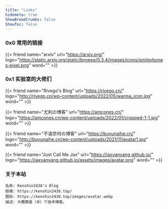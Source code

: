 ```yaml
---
title: "Links"
hidemeta: true
ShowBreadCrumbs: false
ShowToc: false
---
```


### 0x0 常用的链接

{{< friend name="arxiv" url="https://arxiv.org/" logo="https://static.arxiv.org/static/browse/0.3.4/images/icons/smileybones-pixel.png" word="" >}}

### 0x1 实验室的大佬们

{{< friend name="Rivego's Blog" url="https://rivego.cn/" logo="http://rivego.cn/wp-content/uploads/2022/05/warma_icon.jpg" word="" >}}

{{< friend name="尤利の博客" url="https://amcones.cn/" logo="https://amcones.cn/wp-content/uploads/2022/01/cropped-1-1.jpg" word="" >}}

{{< friend name="不语奈何の博客" url="https://buyunaihe.cn/" logo="http://buyunaihe.cn/wp-content/uploads/2021/11/avatar1.jpg" word="" >}}

{{< friend name="Just Call Me Jax" url="https://jaxvanyang.github.io/" logo="https://jaxvanyang.github.io/assets/images/avatar.png" word="" >}}

### 关于本站

```
名称: Kenshin2438's Blog
链接: https://kenshin2438.top/
图标: https://kenshin2438.top/images/avatar.webp
描述: 大概算是（半）个技术博客。
```